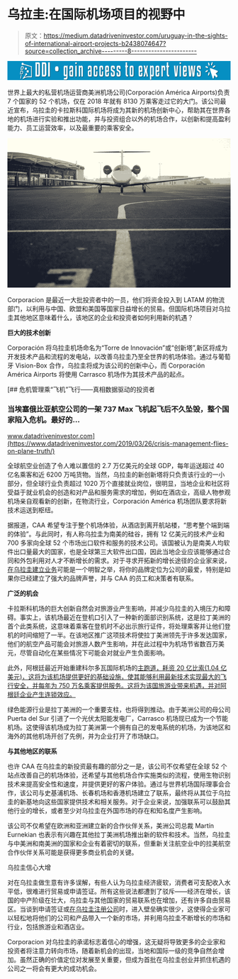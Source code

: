# 乌拉圭:在国际机场项目的视野中

> 原文：<https://medium.datadriveninvestor.com/uruguay-in-the-sights-of-international-airport-projects-b2438074647?source=collection_archive---------8----------------------->

[![](img/c48fe5430841b390db26446abc4f9344.png)](http://www.track.datadriveninvestor.com/1B9E)

世界上最大的私营机场运营商美洲机场公司(Corporación América Airports)负责 7 个国家的 52 个机场，仅在 2018 年就有 8130 万乘客走过它的大门。该公司最近宣布，乌拉圭的卡拉斯科国际机场将成为其新的机场创新中心，帮助其在世界各地的机场进行实验和推出功能，并与投资组合以外的机场合作，以创新和提高盈利能力、员工运营效率，以及最重要的乘客安全。

![](img/b8b36dc00c0f492f1b4fb3b29a8ce51e.png)

Corporacion 是最近一大批投资者中的一员，他们将资金投入到 LATAM 的物流部门，以利用与中国、欧盟和美国等国家日益增长的贸易。但国际机场项目对乌拉圭其他地区意味着什么，该地区的企业和投资者如何利用新的机遇？

**巨大的技术创新**

Corporación 将乌拉圭机场命名为“Torre de Innovación”或“创新塔”,新区将成为开发技术产品和流程的发电站，以改善乌拉圭乃至全世界的机场体验。通过与葡萄牙 Vision-Box 合作，乌拉圭将成为该公司的创新中心，而 Corporación América Airports 将使用 Carrasco 机场作为其技术产品的起点。

[](https://www.datadriveninvestor.com/2019/03/26/crisis-management-flies-on-plane-truth/) [## 危机管理乘“飞机”飞行——真相数据驱动的投资者

### 当埃塞俄比亚航空公司的一架 737 Max 飞机起飞后不久坠毁，整个国家陷入危机。最好的…

www.datadriveninvestor.com](https://www.datadriveninvestor.com/2019/03/26/crisis-management-flies-on-plane-truth/) 

全球航空业创造了令人难以置信的 2.7 万亿美元的全球 GDP，每年运送超过 40 亿名乘客和近 6200 万吨货物。当然，乌拉圭的新创新塔将只负责该行业的一小部分，但全球行业负责超过 1020 万个直接就业岗位，很明显，当地企业和社区将受益于就业机会的创造和对产品和服务需求的增加，例如在酒店业，高级人物参观机场亲自观看新的创新，在物流行业，Corporación América 机场团队要求将新技术运送到枢纽。

据报道，CAA 希望专注于整个机场体验，从酒店到离开航站楼，“思考整个端到端的体验”。与此同时，有人称乌拉圭为南美的硅谷，拥有 12 亿美元的技术产业和 700 多家向全球 52 个市场出口软件和服务的技术公司。该国被认为是南美人均软件出口量最大的国家，也是全球第三大软件出口国，因此当地企业应该能够通过合同和外包利用对人才不断增长的需求。对于寻求开拓新的增长途径的企业家来说，[在乌拉圭建立业务](https://www.bizlatinhub.com/uruguay-set-up-business/)可能是一个明智之举，将你的品牌定位为公司的最爱，特别是如果你已经建立了强大的品牌声誉，并与 CAA 的员工和决策者有联系。

**广泛的机会**

卡拉斯科机场的巨大创新自然会对旅游业产生影响，并减少乌拉圭的入境压力和障碍。事实上，该机场最近在登机口引入了一种新的面部识别系统，这是拉丁美洲的首个此类系统，这意味着乘客在登机时不必出示旅行证件，将处理乘客并让他们登机的时间缩短了一半。在该地区推广这项技术将使拉丁美洲领先于许多发达国家，他们的航空产品可能会对旅游人数产生影响，并在此过程中为机场节省数百万美元，尽管自动化在某些情况下可能会对就业产生负面影响。

此外，阿根廷最近开始重建科尔多瓦国际机场的[主跑道，耗资 20 亿比索(1.04 亿美元)，这将为该机场提供更好的基础设施，使其能够利用最新技术实现最大的飞行安全，并每年为 750 万名乘客提供服务。这将为该国旅游业带来机遇，并对阿根廷企业产生连锁效应。](https://www.bnamericas.com/en/news/privatization/argentina-starts-cordoba-airport-expansion)

绿色能源行业是拉丁美洲的一个重要支柱，也将得到推动。由于美洲公司的母公司 Puerta del Sur 引进了一个光伏太阳能发电厂，Carrasco 机场现已成为一个节能机场。这使得该机场成为拉丁美洲第一个拥有自己的发电系统的机场，为该地区和海外的其他机场开创了先例，并为企业打开了市场缺口。

**与其他地区的联系**

也许 CAA 在乌拉圭的新投资最有趣的部分之一是，该公司不仅希望在全球 52 个站点改善自己的机场体验，还希望与其他机场合作实施类似的流程，使用生物识别技术来提高安全性和速度，并提供更好的客户体验。通过与世界机场国际理事会合作，该公司与史基浦机场、长春机场和香港机场建立了联系，最终将从其位于乌拉圭的新基地向这些国家提供技术和相关服务。对于企业来说，加强联系可以鼓励其他行业的增长，或者至少对乌拉圭在外国市场的存在和知名度产生影响。

该公司不仅希望在欧洲和亚洲建立新的合作伙伴关系，美洲公司总裁 Martín Eurnekian 也表示有兴趣在其他拉丁美洲机场推出新的软件和技术。当然，乌拉圭与中美洲和南美洲的国家和企业有着密切的联系，但重新关注航空业中的拉美航空合作伙伴关系可能是获得更多商业机会的关键。

乌拉圭信心大增

对在乌拉圭做生意有许多误解，有些人认为乌拉圭经济疲软，消费者可支配收入水平低，很难进行贸易或申请签证。所有这些说法都遭到了驳斥——经济在增长，该国的中产阶级在壮大，乌拉圭与其他国家的贸易联系也在增加，还有许多自由贸易区。当谈到申请签证或[在乌拉圭注册公司](https://www.bizlatinhub.com/company-formation-uruguay/)时，进入壁垒确实很少，这使得企业家可以轻松地将他们的公司和产品带入一个新的市场，并利用乌拉圭不断增长的市场和行业，包括旅游业和酒店业。

Corporacion 对乌拉圭的承诺标志着信心的增强，这无疑将导致更多的企业家和投资者将注意力转向市场，随着新机会的出现，当地和国际一级的竞争自然会增加。虽然正确的价值定位对发展至关重要，但成为首批在乌拉圭创业并抓住机遇的公司之一将会有更大的成功机会。